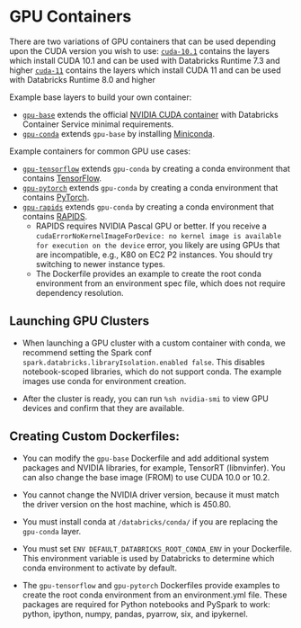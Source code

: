 # GPU Containers

There are two variations of GPU containers that can be used depending upon the CUDA version you wish to use:
[`cuda-10.1`](cuda-10.1) contains the layers which install CUDA 10.1 and can be used with Databricks Runtime 7.3 and higher
[`cuda-11`](cuda-11) contains the layers which install CUDA 11 and can be used with Databricks Runtime 8.0 and higher

Example base layers to build your own container:
* [`gpu-base`](cuda-11/base) extends the official [NVIDIA CUDA container](https://hub.docker.com/r/nvidia/cuda) with Databricks Container Service minimal requirements.
* [`gpu-conda`](cuda-11/conda) extends `gpu-base` by installing [Miniconda](https://docs.conda.io/en/latest/miniconda.html).

Example containers for common GPU use cases:
* [`gpu-tensorflow`](cuda-11/tensorflow) extends `gpu-conda` by creating a conda environment that contains [TensorFlow](https://www.tensorflow.org/).
* [`gpu-pytorch`](cuda-11/pytorch) extends `gpu-conda` by creating a conda environment that contains [PyTorch](https://pytorch.org/).
* [`gpu-rapids`](cuda-11/rapids) extends `gpu-conda` by creating a conda environment that contains [RAPIDS](https://rapids.ai/).
  * RAPIDS requires NVIDIA Pascal GPU or better.
    If you receive a `cudaErrorNoKernelImageForDevice: no kernel image is available for execution on the device` error,
    you likely are using GPUs that are incompatible, e.g., K80 on EC2 P2 instances.
    You should try switching to newer instance types.
  * The Dockerfile provides an example to create the root conda environment from an environment spec file, which does not require dependency resolution.

## Launching GPU Clusters

* When launching a GPU cluster with a custom container with conda, we recommend setting the Spark conf `spark.databricks.libraryIsolation.enabled false`. This disables notebook-scoped libraries, which do not support conda. The example images use conda for environment creation.

* After the cluster is ready, you can run `%sh nvidia-smi` to view GPU devices and confirm that they are available.

## Creating Custom Dockerfiles:

* You can modify the `gpu-base` Dockerfile and add additional system packages and NVIDIA libraries, for example, TensorRT (libnvinfer). You can also change the base image (FROM) to use CUDA 10.0 or 10.2.

* You cannot change the NVIDIA driver version, because it must match the driver version on the host machine, which is 450.80.

* You must install conda at `/databricks/conda/` if you are replacing the `gpu-conda` layer.

* You must set `ENV DEFAULT_DATABRICKS_ROOT_CONDA_ENV` in your Dockerfile. This environment variable is used by Databricks to determine which conda environment to activate by default.

* The `gpu-tensorflow` and `gpu-pytorch` Dockerfiles provide examples to create the root conda environment from an environment.yml file. These packages are required for Python notebooks and PySpark to work: python, ipython, numpy, pandas, pyarrow, six, and ipykernel.
